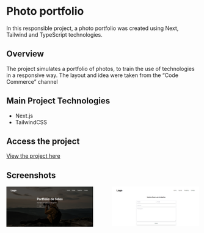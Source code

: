 # Photo portfolio

In this responsible project, a photo portfolio was created using Next, Tailwind and TypeScript technologies.

## Overview

The project simulates a portfolio of photos, to train the use of technologies in a responsive way. The layout and idea were taken from the “Code Commerce” channel

## Main Project Technologies

- Next.js
- TailwindCSS

## Access the project

[View the project here](https://photography-web-rust.vercel.app/)

## Screenshots

<div style="display: flex; justify-content: space-between;">
  <div style="flex: 1; max-width: 45%;">
    <img src="/public/screenshot1.png" alt="Home" style="max-width: 100%;">
  </div>
  <div style="flex: 1; max-width: 45%;">
    <img src="/public/screenshot2.png" alt="Form" style="max-width: 100%;">
  </div>
</div>



